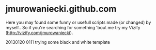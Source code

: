 jmurowaniecki.github.com
========================

Here you may found some funny or usefull scripts made (or changed) by myself.. So if you're searching for something 'bout me try my Vizify (http://vizify.com/jmurowaniecki).

20130120 0111 trying some black and white template